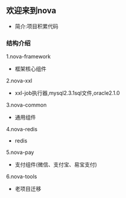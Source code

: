 ## 欢迎来到nova
* 简介:项目积累代码

### 结构介绍
1.nova-framework
* 框架核心组件

2.nova-xxl
* xxl-job执行器,mysql2.3.1sql文件,oracle2.1.0

3.nova-common
* 通用组件

4.nova-redis
* redis

5.nova-pay
* 支付组件(微信、支付宝、易宝支付)

6.nova-tools
* 老项目迁移


